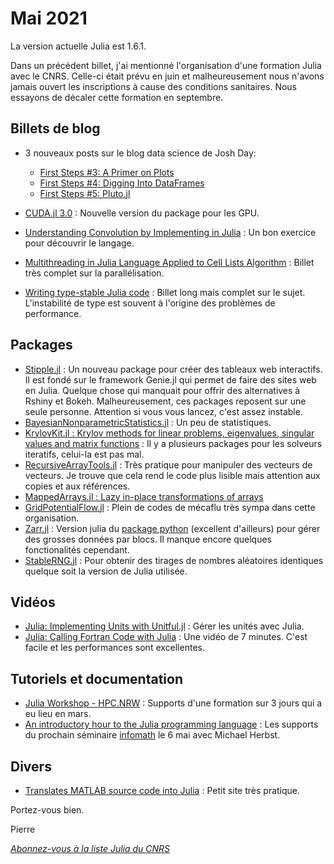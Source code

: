 # Mai 2021 

La version actuelle Julia est 1.6.1. 

Dans un précédent billet, j'ai mentionné l'organisation d'une formation Julia
avec le CNRS. Celle-ci était prévu en juin et malheureusement nous n'avons jamais
ouvert les inscriptions à cause des conditions sanitaires. Nous essayons de décaler 
cette formation en septembre.

## Billets de blog

- 3 nouveaux posts sur le blog data science de Josh Day:

  + [First Steps #3: A Primer on Plots](https://www.juliafordatascience.com/first-steps-3-primer-on-plots/)
  + [First Steps #4: Digging Into DataFrames](https://www.juliafordatascience.com/first-steps-4-dataframes/)
  + [First Steps #5: Pluto.jl](https://www.juliafordatascience.com/first-steps-5-pluto/) 


- [CUDA.jl 3.0](https://juliagpu.org/post/2021-04-09-cuda_3.0/) : Nouvelle version du package pour les GPU. 
- [Understanding Convolution by Implementing in Julia](https://towardsdatascience.com/understanding-convolution-by-implementing-in-julia-3ed744e2e933) : Un bon exercice pour découvrir le langage.
- [Multithreading in Julia Language Applied to Cell Lists Algorithm](https://jaantollander.com/post/multithreading-in-julia-language-applied-to-cell-lists-algorithm/) : Billet très complet sur la parallélisation.
- [Writing type-stable Julia code](https://blog.sintef.com/industry-en/writing-type-stable-julia-code/) : Billet long mais complet sur le sujet. L'instabilité de type est souvent à l'origine des problèmes de performance.

## Packages
- [Stipple.jl](https://github.com/GenieFramework/Stipple.jl) : Un nouveau package pour créer des tableaux web interactifs. Il est fondé sur le framework Genie.jl qui permet de faire des sites web en Julia. Quelque chose qui manquait pour offrir des alternatives à Rshiny et Bokeh. Malheureusement, ces packages reposent sur une seule personne. Attention si vous vous lancez, c'est assez instable.
- [BayesianNonparametricStatistics.jl](https://github.com/Jan-van-Waaij/BayesianNonparametricStatistics.jl) : Un peu de statistiques.
- [KrylovKit.jl : Krylov methods for linear problems, eigenvalues, singular values and matrix functions](https://github.com/Jutho/KrylovKit.jl) : Il y a plusieurs packages pour les solveurs iteratifs, celui-la est pas mal.
- [RecursiveArrayTools.jl](https://github.com/SciML/RecursiveArrayTools.jl) : Très pratique pour manipuler des vecteurs de vecteurs. Je trouve que cela rend le code plus lisible mais attention aux copies et aux références.
- [MappedArrays.jl : Lazy in-place transformations of arrays](https://github.com/JuliaArrays/MappedArrays.jl)
- [GridPotentialFlow.jl](https://github.com/JuliaIBPM/GridPotentialFlow.jl) : Plein de codes de mécaflu très sympa dans cette organisation.
- [Zarr.jl](https://github.com/meggart/Zarr.jl) : Version julia du [package python](https://zarr.readthedocs.io/) (excellent d'ailleurs) pour gérer des grosses données par blocs. Il manque encore quelques fonctionalités cependant.
- [StableRNG.jl](https://github.com/JuliaRandom/StableRNGs.jl) : Pour obtenir des tirages de nombres aléatoires identiques quelque soit la version de Julia utilisée.

## Vidéos
- [Julia: Implementing Units with Unitful.jl](https://youtu.be/1dZkrkSi328) : Gérer les unités avec Julia.
- [Julia: Calling Fortran Code with Julia](https://youtu.be/RiUrRXDMSYM) : Une vidéo de 7 minutes. C'est facile et les performances sont excellentes.

## Tutoriels et documentation
- [Julia Workshop - HPC.NRW](https://github.com/crstnbr/JuliaNRW21) : Supports d'une formation sur 3 jours qui a eu lieu en mars.
- [An introductory hour to the Julia programming language](https://github.com/mfherbst/julia-one-hour-intro) : Les supports du prochain séminaire [infomath](https://infomath.pages.math.cnrs.fr) le 6 mai avec Michael Herbst.

## Divers

- [Translates MATLAB source code into Julia](https://lakras.github.io/matlab-to-julia/) : Petit site très pratique.

Portez-vous bien.

Pierre

[*Abonnez-vous à la liste Julia du CNRS*](https://listes.services.cnrs.fr/wws/subscribe/julia)
